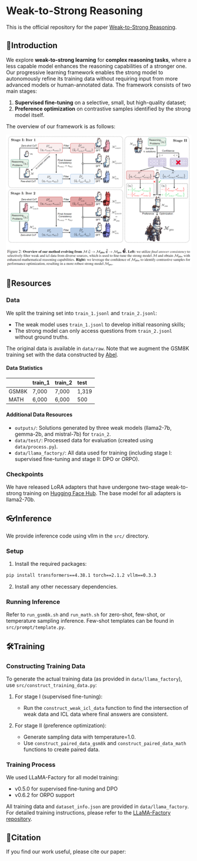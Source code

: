 # Weak-to-Strong Reasoning

This is the official repository for the paper [Weak-to-Strong Reasoning]().

## 🚀Introduction

We explore **weak-to-strong learning** for **complex reasoning tasks**, where a less capable model enhances the reasoning capabilities of a stronger one. Our progressive learning framework enables the strong model to autonomously refine its training data without requiring input from more advanced models or human-annotated data. The framework consists of two main stages:

1. **Supervised fine-tuning** on a selective, small, but high-quality dataset;
2. **Preference optimization** on contrastive samples identified by the strong model itself.

The overview of our framework is as follows:

<p align="center"> 
<img src="fig/framework.png" width="750"/>
</p>

## 📖Resources

### Data

We split the training set into `train_1.jsonl` and `train_2.jsonl`:
- The weak model uses `train_1.jsonl` to develop initial reasoning skills;
- The strong model can only access questions from `train_2.jsonl` without ground truths.

The original data is available in `data/raw`. Note that we augment the GSM8K training set with the data constructed by [Abel](https://github.com/GAIR-NLP/abel).

#### Data Statistics

|       | train_1 | train_2 | test  |
|:------|:--------|:--------|:------|
| GSM8K | 7,000   | 7,000   | 1,319 |
| MATH  | 6,000   | 6,000   | 500   |

#### Additional Data Resources

- `outputs/`: Solutions generated by three weak models (llama2-7b, gemma-2b, and mistral-7b) for `train_2`.
- `data/test/`: Processed data for evaluation (created using `data/process.py`).
- `data/llama_factory/`: All data used for training (including stage I: supervised fine-tuning and stage II: DPO or ORPO).

### Checkpoints

We have released LoRA adapters that have undergone two-stage weak-to-strong training on [Hugging Face Hub](https://huggingface.co/collections/ayyyq/weak-to-strong-reasoning-668d54c115511820b9a8e418). The base model for all adapters is llama2-70b.

## 👓Inference

We provide inference code using vllm in the `src/` directory.

### Setup

1. Install the required packages:

```bash
pip install transformers==4.38.1 torch==2.1.2 vllm==0.3.3
```

2. Install any other necessary dependencies.

### Running Inference

Refer to `run_gsm8k.sh` and `run_math.sh` for zero-shot, few-shot, or temperature sampling inference. Few-shot templates can be found in `src/prompt/template.py`.

## 🛠️Training

### Constructing Training Data

To generate the actual training data (as provided in `data/llama_factory`), use `src/construct_training_data.py`:

1. For stage I (supervised fine-tuning):
   - Run the `construct_weak_icl_data` function to find the intersection of weak data and ICL data where final answers are consistent.

2. For stage II (preference optimization):
   - Generate sampling data with temperature=1.0.
   - Use `construct_paired_data_gsm8k` and `construct_paired_data_math` functions to create paired data.

### Training Process

We used LLaMA-Factory for all model training:
- v0.5.0 for supervised fine-tuning and DPO
- v0.6.2 for ORPO support

All training data and `dataset_info.json` are provided in `data/llama_factory`. For detailed training instructions, please refer to the [LLaMA-Factory repository](https://github.com/hiyouga/LLaMA-Factory/tree/main).

## 🥳Citation
If you find our work useful, please cite our paper:
```bibtex
```